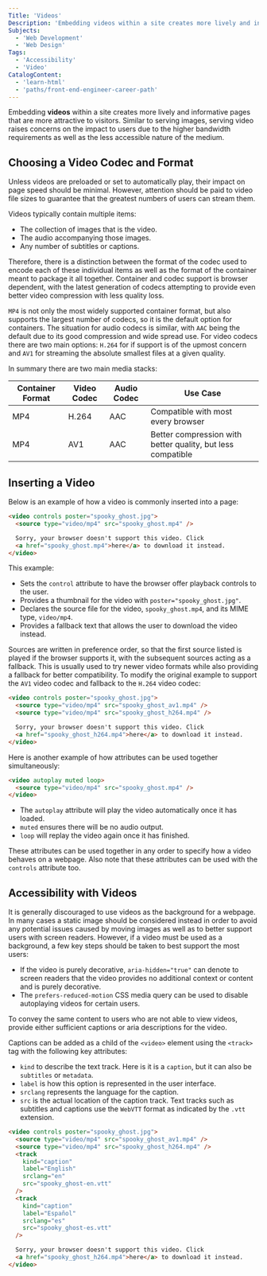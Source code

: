 ```yaml
---
Title: 'Videos'
Description: 'Embedding videos within a site creates more lively and informative pages that are more attractive to visitors.'
Subjects:
  - 'Web Development'
  - 'Web Design'
Tags:
  - 'Accessibility'
  - 'Video'
CatalogContent:
  - 'learn-html'
  - 'paths/front-end-engineer-career-path'
---
```


Embedding **videos** within a site creates more lively and informative pages that are more attractive to visitors. Similar to serving images, serving video raises concerns on the impact to users due to the higher bandwidth requirements as well as the less accessible nature of the medium.

## Choosing a Video Codec and Format

Unless videos are preloaded or set to automatically play, their impact on page speed should be minimal. However, attention should be paid to video file sizes to guarantee that the greatest numbers of users can stream them.

Videos typically contain multiple items:

- The collection of images that is the video.
- The audio accompanying those images.
- Any number of subtitles or captions.

Therefore, there is a distinction between the format of the codec used to encode each of these individual items as well as the format of the container meant to package it all together. Container and codec support is browser dependent, with the latest generation of codecs attempting to provide even better video compression with less quality loss.

`MP4` is not only the most widely supported container format, but also supports the largest number of codecs, so it is the default option for containers. The situation for audio codecs is similar, with `AAC` being the default due to its good compression and wide spread use. For video codecs there are two main options: `H.264` for if support is of the upmost concern and `AV1` for streaming the absolute smallest files at a given quality.

In summary there are two main media stacks:

| Container Format | Video Codec | Audio Codec | Use Case                                                    |
| ---------------- | ----------- | ----------- | ----------------------------------------------------------- |
| MP4              | H.264       | AAC         | Compatible with most every browser                          |
| MP4              | AV1         | AAC         | Better compression with better quality, but less compatible |

## Inserting a Video

Below is an example of how a video is commonly inserted into a page:

```html
<video controls poster="spooky_ghost.jpg">
  <source type="video/mp4" src="spooky_ghost.mp4" />

  Sorry, your browser doesn't support this video. Click
  <a href="spooky_ghost.mp4">here</a> to download it instead.
</video>
```

This example:

- Sets the `control` attribute to have the browser offer playback controls to the user.
- Provides a thumbnail for the video with `poster="spooky_ghost.jpg"`.
- Declares the source file for the video, `spooky_ghost.mp4`, and its MIME type, `video/mp4`.
- Provides a fallback text that allows the user to download the video instead.

Sources are written in preference order, so that the first source listed is played if the browser supports it, with the subsequent sources acting as a fallback. This is usually used to try newer video formats while also providing a fallback for better compatibility. To modify the original example to support the `AV1` video codec and fallback to the `H.264` video codec:

```html
<video controls poster="spooky_ghost.jpg">
  <source type="video/mp4" src="spooky_ghost_av1.mp4" />
  <source type="video/mp4" src="spooky_ghost_h264.mp4" />

  Sorry, your browser doesn't support this video. Click
  <a href="spooky_ghost_h264.mp4">here</a> to download it instead.
</video>
```

Here is another example of how attributes can be used together simultaneously:

```html
<video autoplay muted loop>
  <source type="video/mp4" src="spooky_ghost.mp4" />
</video>
```

- The `autoplay` attribute will play the video automatically once it has loaded.
- `muted` ensures there will be no audio output.
- `loop` will replay the video again once it has finished.

These attributes can be used together in any order to specify how a video behaves on a webpage. Also note that these attributes can be used with the `controls` attribute too.

## Accessibility with Videos

It is generally discouraged to use videos as the background for a webpage. In many cases a static image should be considered instead in order to avoid any potential issues caused by moving images as well as to better support users with screen readers. However, if a video must be used as a background, a few key steps should be taken to best support the most users:

- If the video is purely decorative, `aria-hidden="true"` can denote to screen readers that the video provides no additional context or content and is purely decorative.
- The `prefers-reduced-motion` CSS media query can be used to disable autoplaying videos for certain users.

To convey the same content to users who are not able to view videos, provide either sufficient captions or aria descriptions for the video.

Captions can be added as a child of the `<video>` element using the `<track>` tag with the following key attributes:

- `kind` to describe the text track. Here is it is a `caption`, but it can also be `subtitles` or `metadata`.
- `label` is how this option is represented in the user interface.
- `srclang` represents the language for the caption.
- `src` is the actual location of the caption track. Text tracks such as subtitles and captions use the `WebVTT` format as indicated by the `.vtt` extension.

```html
<video controls poster="spooky_ghost.jpg">
  <source type="video/mp4" src="spooky_ghost_av1.mp4" />
  <source type="video/mp4" src="spooky_ghost_h264.mp4" />
  <track
    kind="caption"
    label="English"
    srclang="en"
    src="spooky_ghost-en.vtt"
  />
  <track
    kind="caption"
    label="Español"
    srclang="es"
    src="spooky_ghost-es.vtt"
  />

  Sorry, your browser doesn't support this video. Click
  <a href="spooky_ghost_h264.mp4">here</a> to download it instead.
</video>
```
